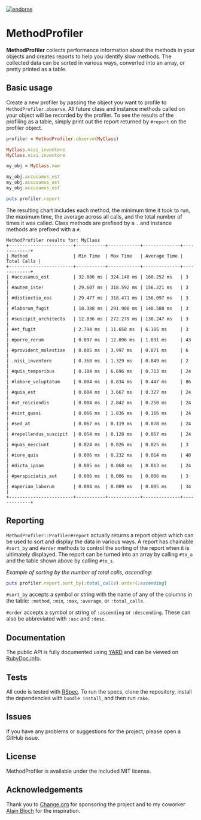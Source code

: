 [![endorse](http://api.coderwall.com/jimmycuadra/endorsecount.png)](http://coderwall.com/jimmycuadra)

# MethodProfiler

**MethodProfiler** collects performance information about the methods in your objects and creates reports to help you identify slow methods. The collected data can be sorted in various ways, converted into an array, or pretty printed as a table.

## Basic usage

Create a new profiler by passing the object you want to profile to `MethodProfiler.observe`. All future class and instance methods called on your object will be recorded by the profiler. To see the results of the profiling as a table, simply print out the report returned by `#report` on the profiler object.

```ruby
profiler = MethodProfiler.observe(MyClass)

MyClass.nisi_inventore
MyClass.nisi_inventore

my_obj = MyClass.new

my_obj.accusamus_est
my_obj.accusamus_est
my_obj.accusamus_est

puts profiler.report
```

The resulting chart includes each method, the minimum time it took to run, the maximum time, the average across all calls, and the total number of times it was called. Class methods are prefixed by a `.` and instance methods are prefixed with a `#`.

```
MethodProfiler results for: MyClass
+------------------------+-----------+------------+--------------+-------------+
| Method                 | Min Time  | Max Time   | Average Time | Total Calls |
+------------------------+-----------+------------+--------------+-------------+
| #accusamus_est         | 32.086 ms | 324.140 ms | 160.252 ms   | 3           |
| #autem_iste!           | 29.607 ms | 318.592 ms | 156.221 ms   | 3           |
| #distinctio_eos        | 29.477 ms | 318.471 ms | 156.097 ms   | 3           |
| #laborum_fugit         | 18.388 ms | 291.900 ms | 140.580 ms   | 3           |
| #suscipit_architecto   | 12.036 ms | 272.279 ms | 130.247 ms   | 3           |
| #et_fugit              | 2.794 ms  | 11.658 ms  | 6.185 ms     | 3           |
| #porro_rerum           | 0.097 ms  | 12.096 ms  | 1.031 ms     | 43          |
| #provident_molestiae   | 0.005 ms  | 3.997 ms   | 0.871 ms     | 6           |
| .nisi_inventore        | 0.368 ms  | 1.329 ms   | 0.849 ms     | 2           |
| #quis_temporibus       | 0.104 ms  | 6.696 ms   | 0.713 ms     | 24          |
| #labore_voluptatum     | 0.004 ms  | 8.834 ms   | 0.447 ms     | 86          |
| #quia_est              | 0.004 ms  | 3.667 ms   | 0.327 ms     | 24          |
| #ut_reiciendis         | 0.004 ms  | 2.842 ms   | 0.250 ms     | 24          |
| #sint_quasi            | 0.066 ms  | 1.836 ms   | 0.166 ms     | 24          |
| #sed_at                | 0.067 ms  | 0.119 ms   | 0.078 ms     | 24          |
| #repellendus_suscipit  | 0.054 ms  | 0.128 ms   | 0.067 ms     | 24          |
| #quas_nesciunt         | 0.024 ms  | 0.026 ms   | 0.025 ms     | 3           |
| #iure_quis             | 0.006 ms  | 0.232 ms   | 0.014 ms     | 48          |
| #dicta_ipsam           | 0.005 ms  | 0.068 ms   | 0.013 ms     | 24          |
| #perspiciatis_aut      | 0.006 ms  | 0.006 ms   | 0.006 ms     | 3           |
| #aperiam_laborum       | 0.004 ms  | 0.009 ms   | 0.005 ms     | 34          |
+------------------------+-----------+------------+--------------+-------------+
```

## Reporting

`MethodProfiler::Profiler#report` actually returns a report object which can be used to sort and display the data in various ways. A report has chainable `#sort_by` and `#order` methods to control the sorting of the report when it is ultimately displayed. The report can be turned into an array by calling `#to_a` and the table shown above by calling `#to_s`.

*Example of sorting by the number of total calls, ascending:*

```ruby
puts profiler.report.sort_by(:total_calls).order(:ascending)
```

`#sort_by` accepts a symbol or string with the name of any of the columns in the table: `:method`, `:min`, `:max`, `:average`, or `:total_calls`.

`#order` accepts a symbol or string of `:ascending` or `:descending`. These can also be abbreviated with `:asc` and `:desc`.

## Documentation

The public API is fully documented using [YARD](http://yardoc.org/) and can be viewed on [RubyDoc.info](http://rubydoc.info/).

## Tests

All code is tested with [RSpec](https://github.com/rspec/rspec). To run the specs, clone the repository, install the dependencies with `bundle install`, and then run `rake`.

## Issues

If you have any problems or suggestions for the project, please open a GitHub issue.

## License

MethodProfiler is available under the included MIT license.

## Acknowledgements

Thank you to [Change.org](http://www.change.org/) for sponsoring the project and to my coworker [Alain Bloch](https://github.com/alainbloch) for the inspiration.
